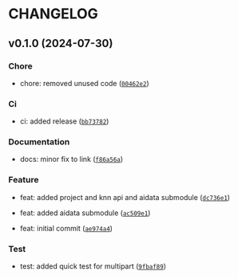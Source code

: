 # CHANGELOG

## v0.1.0 (2024-07-30)

### Chore

* chore: removed unused code ([`00462e2`](https://github.com/mbari-org/fastapi-vss/commit/00462e22966d153576d32069b94c30f94d461483))

### Ci

* ci: added release ([`bb73782`](https://github.com/mbari-org/fastapi-vss/commit/bb7378272db067d48d94d3932600262a13090795))

### Documentation

* docs: minor fix to link ([`f86a56a`](https://github.com/mbari-org/fastapi-vss/commit/f86a56acbf2022420f98b0ea2e33aa7a5c352265))

### Feature

* feat: added project and knn api and aidata submodule ([`dc736e1`](https://github.com/mbari-org/fastapi-vss/commit/dc736e181c18818a8f73131c2bfc81cdd27e7088))

* feat: added aidata submodule ([`ac509e1`](https://github.com/mbari-org/fastapi-vss/commit/ac509e19618b15b3489f6e4ec229097adabacf06))

* feat: initial commit ([`ae974a4`](https://github.com/mbari-org/fastapi-vss/commit/ae974a4aeeb5e2084b46ff27e2d18513708fff23))

### Test

* test: added quick test for multipart ([`9fbaf89`](https://github.com/mbari-org/fastapi-vss/commit/9fbaf89f6229711c5a6ed890a95dc5b2457d4c0a))
